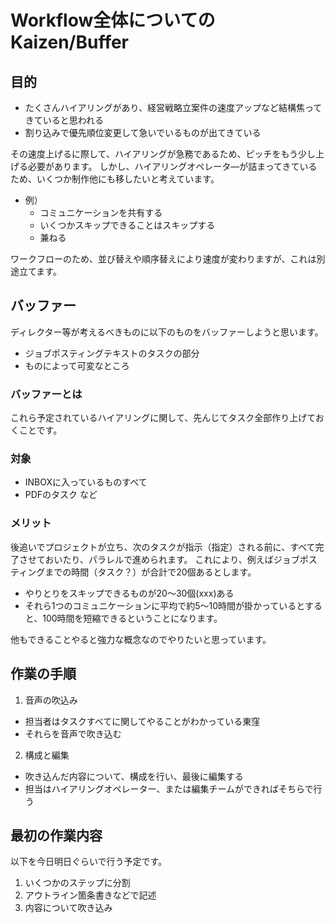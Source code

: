 Workflow全体についてのKaizen/Buffer
=====

目的
-----
- たくさんハイアリングがあり、経営戦略立案件の速度アップなど結構焦ってきていると思われる
- 割り込みで優先順位変更して急いでいるものが出てきている

その速度上げるに際して、ハイアリングが急務であるため、ピッチをもう少し上げる必要があります。
しかし、ハイアリングオペレータ―が詰まってきているため、いくつか制作他にも移したいと考えています。

- 例）
  - コミュニケーションを共有する
  - いくつかスキップできることはスキップする
  - 兼ねる

ワークフローのため、並び替えや順序替えにより速度が変わりますが、これは別途立てます。

バッファー
-----
ディレクター等が考えるべきものに以下のものをバッファーしようと思います。
- ジョブポスティングテキストのタスクの部分
- ものによって可変なところ

### バッファーとは
これら予定されているハイアリングに関して、先んじてタスク全部作り上げておくことです。

### 対象
- INBOXに入っているものすべて
- PDFのタスク
など

### メリット
後追いでプロジェクトが立ち、次のタスクが指示（指定）される前に、すべて完了させておいたり、パラレルで進められます。
これにより、例えばジョブポスティングまでの時間（タスク？）が合計で20個あるとします。
- やりとりをスキップできるものが20～30個(xxx)ある
- それら1つのコミュニケーションに平均で約5～10時間が掛かっているとすると、100時間を短縮できるということになります。

他もできることやると強力な概念なのでやりたいと思っています。

作業の手順
-----
1. 音声の吹込み
  - 担当者はタスクすべてに関してやることがわかっている東窪
  - それらを音声で吹き込む
2. 構成と編集
  - 吹き込んだ内容について、構成を行い、最後に編集する
  - 担当はハイアリングオペレーター、または編集チームができればそちらで行う

最初の作業内容
-----
以下を今日明日ぐらいで行う予定です。

1. いくつかのステップに分割
2. アウトライン箇条書きなどで記述
3. 内容について吹き込み

